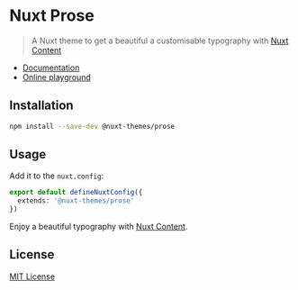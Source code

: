 # Nuxt Prose

> A Nuxt theme to get a beautiful a customisable typography with [Nuxt Content](https://content.nuxtjs.org)

- [Documentation](https://prose.nuxt.space)
- [Online playground](https://stackblitz.com/edit/nuxt-themes-prose?file=content/index.md)

## Installation

```bash
npm install --save-dev @nuxt-themes/prose
```

## Usage

Add it to the `nuxt.config`:

```ts
export default defineNuxtConfig({
  extends: '@nuxt-themes/prose'
})
```

Enjoy a beautiful typography with [Nuxt Content](https://content.nuxtjs.org).

## License

[MIT License](./LICENSE)

